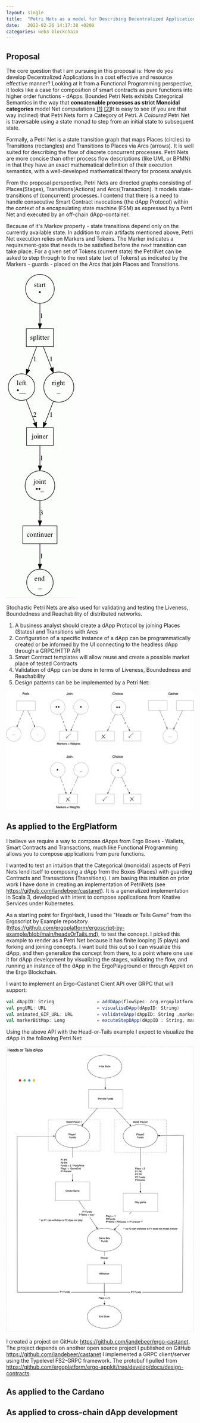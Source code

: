 ```yaml
---
layout: single
title:  "Petri Nets as a model for Describing Decentralized Applications (dApps)"
date:   2022-02-26 14:17:38 +0200
categories: web3 blockchain 
---
```


## Proposal

The core question that I am pursuing in this proposal is: How do you develop Decentralized Applications in a cost effective and resource effective manner?  Looking at it from a Functional Programming perspective, it looks like a case for composition of smart contracts as pure functions into higher order functions - dApps. Bounded Petri Nets exhibits Categorical Semantics in the way that **concatenable processes as strict Monoidal categories** model Net computations [[1]](#1) [[2]](#2)It is easy to see (if you are that way inclined) that Petri Nets form a Category of Petri. A _Coloured_ Petri Net is traversable using a state monad to step from an initial state to subsequent state.

Formally, a Petri Net is a state transition graph that maps Places (circles) to Transitions (rectangles) and Transitions to Places via Arcs (arrows).
It is well suited for describing the flow of discrete concurrent processes. Petri Nets are more concise than other process flow descriptions (like UML or BPMN) in that they have an exact mathematical definition of their execution semantics, with a well-developed mathematical theory for process analysis.

From the proposal perspective, Petri Nets are directed graphs consisting of Places(Stages), Transitions(Actions) and Arcs(Transaction). It models state-transitions of (concurrent) processes. I contend that there is a need to handle consecutive Smart Contract invocations (the dApp Protocol) within the context of a encapsulating state machine (FSM) as expressed by a Petri Net and executed by an off-chain dApp-container.

Because of it's Markov property - state transitions depend only on the currently available state.  In addition to main artifacts mentioned above, Petri Net execution relies on Markers and Tokens. The Marker indicates a requirement-gate that needs to be satisfied before the next transition can take place. For a given set of Tokens (current state) the PetriNet can be asked to step through to the next state (set of Tokens) as indicated by the Markers - guards - placed on the Arcs that join Places and Transitions.

![alt text](/assets/images/animate.gif "flow")

Stochastic Petri Nets are also used for validating and testing the Liveness, Boundedness and Reachability of distributed networks.

1. A business analyst should  create a dApp Protocol by joining Places (States) and Transitions with Arcs
2. Configuration of a specific instance of a dApp can be programmatically created or be informed by the UI connecting to the headless dApp through a GRPC/HTTP API
3. Smart Contract templates will allow reuse and create a possible market place of tested Contracts
4. Validation of dApp can be done in terms of Liveness, Boundedness and Reachability
5. Design patterns can be be implemented by a Petri Net:

![alt text](/assets/images/place_transitions.png "Arcs")

## As applied to the ErgPlatform

I believe we require a way to compose dApps from Ergo Boxes - Wallets, Smart Contracts and Transactions, much like Functional Programming allows you to compose applications from pure functions.

I wanted to test an intuition that the Categorical  (monoidal) aspects of Petri Nets lend itself to composing a dApp from the Boxes (Places) with guarding Contracts and  Transactions (Transitions).   I am basing this intuition on prior work I have done in creating an implementation of PetriNets (see https://github.com/iandebeer/castanet). It is a generalized implementation in Scala 3, developed with intent  to compose applications from Knative Services under Kubernetes.

As a starting point for ErgoHack, I used the "Heads or Tails Game" from the Ergoscript by Example repository (https://github.com/ergoplatform/ergoscript-by-example/blob/main/headsOrTails.md), to test the concept. I picked this example to render as a Petri Net because it has finite looping (5 plays) and forking and joining concepts. I want build this out so I can visualize this dApp, and then generalize the concept from there, to a point where one use it for dApp development by visualizing the stages, validating the flow, and running an instance of the dApp in the ErgoPlayground or through Appkit on the Ergo Blockchain.

I want to implement an Ergo-Castanet Client API over GRPC that will support:

```scala
val dAppID: String                = addDApp(flowSpec: org.ergoplatform.flow.spec.flowspec.FlowSpec)
val pngURL: URL                   = visualiseDApp(dAppID: String)
val animated_GIF_URL: URL         = validateDApp(dAppID: String ,markers: Seq(FlowMarkers)
val markerBitMap: Long            = excuteStepDApp(dAppID : String, markerBitMap: Long, transaction:ErgoTransaction)
```

Using the above API with the Head-or-Tails example I expect to visualize the dApp in the following Petri Net:

![Petri Net](/assets/images/Heads-Tails-Net.png)

 I created a project on GitHub: https://github.com/iandebeer/ergo-castanet.  The project depends on another open source project I published on GitHub https://github.com/iandebeer/castanet 
 I implemented a GRPC client/server using the Typelevel FS2-GRPC framework. The protobuf I pulled from https://github.com/ergoplatform/ergo-appkit/tree/develop/docs/design-contracts.

## As applied to the Cardano

## As applied to cross-chain dApp development
